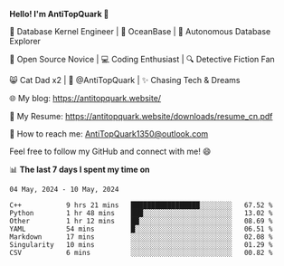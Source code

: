
**Hello! I'm AntiTopQuark 👋**

🔧 Database Kernel Engineer | 🌊 OceanBase | 🤖 Autonomous Database Explorer

🌱 Open Source Novice | 💻 Coding Enthusiast | 🔍 Detective Fiction Fan

😸 Cat Dad x2 | 🎉 @AntiTopQuark | ✨ Chasing Tech & Dreams

🌐 My blog: https://antitopquark.website/

📄 My Resume: https://antitopquark.website/downloads/resume_cn.pdf

📧 How to reach me: AntiTopQuark1350@outlook.com

Feel free to follow my GitHub and connect with me! 😄

📊 **The last 7 days I spent my time on** 

<!--START_SECTION:waka-->
```text
04 May, 2024 - 10 May, 2024

C++           9 hrs 21 mins   █████████████████░░░░░░░░   67.52 % 
Python        1 hr 48 mins    ███░░░░░░░░░░░░░░░░░░░░░░   13.02 % 
Other         1 hr 12 mins    ██░░░░░░░░░░░░░░░░░░░░░░░   08.69 % 
YAML          54 mins         █░░░░░░░░░░░░░░░░░░░░░░░░   06.51 % 
Markdown      17 mins         ░░░░░░░░░░░░░░░░░░░░░░░░░   02.08 % 
Singularity   10 mins         ░░░░░░░░░░░░░░░░░░░░░░░░░   01.29 % 
CSV           6 mins          ░░░░░░░░░░░░░░░░░░░░░░░░░   00.82 %
```
<!--END_SECTION:waka-->


